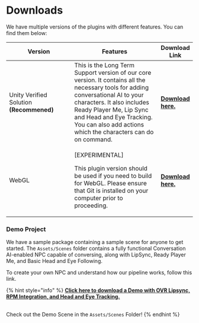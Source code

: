 # Downloads

We have multiple versions of the plugins with different features. You can find them below:

<table><thead><tr><th width="211">Version</th><th width="325">Features</th><th>Download Link</th></tr></thead><tbody><tr><td>Unity Verified Solution<br><strong>(Recommened)</strong></td><td>This is the Long Term Support version of our core version. It contains all the necessary tools for adding conversational AI to your characters. It also includes Ready Player Me, Lip Sync and Head and Eye Tracking. You can also add actions which the characters can do on command.</td><td><a href="https://assetstore.unity.com/packages/tools/ai/npc-ai-dialog-actions-and-general-intelligence-by-convai-235621"><strong>Download here.</strong></a></td></tr><tr><td>WebGL</td><td><p>[EXPERIMENTAL]</p><p>This plugin version should be used if you need to build for WebGL. Please ensure that Git is installed on your computer prior to proceeding.</p></td><td><a href="https://drive.google.com/file/d/1mSgdWNnttNXjjA5Qvclwyy2_33zncefv/view"><strong>Download here.</strong></a></td></tr></tbody></table>

### Demo Project

We have a sample package containing a sample scene for anyone to get started. The `Assets/Scenes` folder contains a fully functional Conversation AI-enabled NPC capable of conversing, along with LipSync, Ready Player Me, and Basic Head and Eye Following.

To create your own NPC and understand how our pipeline works, follow this link.

{% hint style="info" %}
[**Click here to download a Demo with OVR Lipsync, RPM Integration, and Head and Eye Tracking.**](https://drive.google.com/file/d/1Y9hfv3SCtJtxJ-e3hSiDEtW1gdMLLIDo/view?usp=share\_link)

\
Check out the Demo Scene in the `Assets/Scenes` Folder!
{% endhint %}
